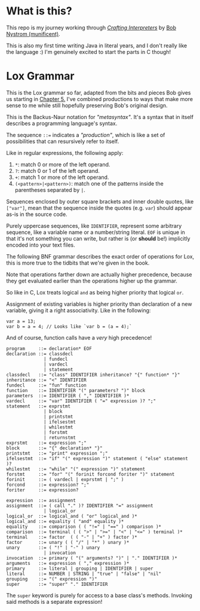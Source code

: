 # What is this?

This repo is my journey working through [*Crafting Interpreters*](https://craftinginterpreters.com/statements-and-state.html) by [Bob Nystrom (munificent)](https://github.com/munificent).

This is also my first time writing Java in literal years, and I don't really like the language :) I'm genuinely excited to start the parts in C though!

# Lox Grammar

This is the Lox grammar so far, adapted from the bits and pieces Bob gives us starting in [Chapter 5.](https://craftinginterpreters.com/representing-code.html#rules-for-grammars) I've combined productions to ways that make more sense to me while still hopefully preserving Bob's original design.

This is the Backus-Naur notation for *"metasyntax"*. It's a syntax that in itself describes a programming language's syntax.

The sequence `::=` indicates a *"production"*, which is like a set of possibilities that can resursively refer to itself.

Like in regular expressions, the following apply:

1. `*`: match 0 or more of the left operand.
2. `?`: match 0 or 1 of the left operand.
3. `+`: match 1 or more of the left operand.
4. `(<pattern>|<pattern>)`: match one of the patterns inside the parentheses separated by `|`.

Sequences enclosed by outer square brackets and inner double quotes, like `["var"]`, mean that the sequence inside the quotes (e.g. `var`) should appear as-is in the source code.

Purely uppercase sequences, like `IDENTIFIER`, represent some arbitrary sequence, like a variable name or a number/string literal. `EOF` is unique in that it's not something you can write, but rather is (or **should** be!) implicitly encoded into your text files.

The following BNF grammar describes the exact order of operations for Lox, this is more true to the tidbits that we're given in the book.

Note that operations farther down are actually higher precedence, because they get evaluated earlier than the operations higher up the grammar. 

So like in C, Lox treats logical `and` as being higher priority that logical `or`. 

Assignment of existing variables is higher priority than declaration of a new variable, giving it a right associativity. Like in the following:

```
var a = 13;
var b = a = 4; // Looks like `var b = (a = 4);`
```

And of course, function calls have a *very* high precedence!

```bnf
program     ::= declaration* EOF
declaration ::= classdecl
              | fundecl
              | vardecl
              | statement
classdecl   ::= "class" IDENTIFIER inheritance? "{" function* "}" 
inheritance ::= "<" IDENTIFIER
fundecl     ::= "fun" function
function    ::= IDENTIFIER "(" parameters? ")" block
parameters  ::= IDENTIFIER ( "," IDENTIFIER )*
vardecl     ::= "var" IDENTIFIER ( "=" expression )? ";"
statement   ::= exprstmt
              | block
              | printstmt
              | ifelsestmt
              | whilestmt
              | forstmt
              | returnstmt
exprstmt    ::= expression ";"
block       ::= "{" declaration* "}"
printstmt   ::= "print" expression ";"
ifelsestmt  ::= "if" "(" expression ")" statement ( "else" statement )?
whilestmt   ::= "while" "(" expression ")" statement
forstmt     ::= "for" "(" forinit forcond foriter ")" statement
forinit     ::= ( vardecl | exprstmt | ";" )
forcond     ::= expression? ";"
foriter     ::= expression? 

expression  ::= assignment
assignment  ::= ( call "." )? IDENTIFIER "=" assignment
              | logical_or
logical_or  ::= logical_and ( "or" logical_and )*
logical_and ::= equality ( "and" equality )*
equality    ::= comparison ( ( "!=" | "==" ) comparison )*
comparison  ::= terminal ( ( ">" | ">=" | "<" | "<=" ) terminal )*
terminal    ::= factor  ( ( "-" | "+" ) factor )* 
factor      ::= unary ( ( "/" | "*" ) unary )*
unary       ::= ( "!" | "-" ) unary
              | invocation
invocation  ::= primary ( "(" arguments? ")" | "." IDENTIFIER )*
arguments   ::= expression ( "," expression )*
primary     ::= literal | grouping | IDENTIFIER | super
literal     ::= NUMBER | STRING | "true" | "false" | "nil"
grouping    ::= "(" expression ")"
super       ::= "super" "." IDENTIFIER
```

The `super` keyword is purely for access to a base class's methods. Invoking said methods is a separate expression!

<!-- I suck at LaTeX lol
$$
% Use the builtin align package for, well, simple alignment.
\begin{align*} 
% Use '&' to align at this particular symbol, and '\\' for newlines.
program     &::= declaration* \mathrm{EOF} \\
declaration &::= \mathrm{function}~|\mathrm{variable}~|\mathrm{statement} \\
function    &::= \mathrm{["fun"] IDENTIFIER } ["("] parameters? [")"] block \\
parameters  &::= \mathrm{IDENTIFIER} ( [","] \mathrm{IDENTIFIER} )*
\end{align*}
$$
 -->


